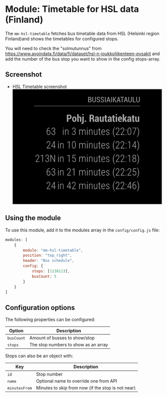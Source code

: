 # Module: Timetable for HSL data (Finland)
The `mm-hsl-timetable` fetches bus timetable data from HSL (Helsinki region Finland)and shows the timetables for configured stops.

You will need to check the "solmutunnus" from https://www.avoindata.fi/data/fi/dataset/hsl-n-joukkoliikenteen-pysakit and add the number of the bus stop you want to show in the config stops-array.

## Screenshot

- HSL Timetable screenshot
![HSL Timetable screenshot](screenshot.png)

## Using the module

To use this module, add it to the modules array in the `config/config.js` file:
````javascript
modules: [
	{
		module: "mm-hsl-timetable",
		position: "top_right",
		header: "Bus schedule",
		config: {
			stops: [1130113],
			busCount: 5
		}
    }
]
````

## Configuration options

The following properties can be configured:


| Option                       | Description
| ---------------------------- | -----------
| `busCount`                   | Amount of busses to show/stop
| `stops`                 	   | The stop numbers to show as an array

Stops can also be an object with:

| Key                          | Description
| ---------------------------- | -----------
| `id`                         | Stop number
| `name`                 	   | Optional name to override one from API
| `minutesFrom`                | Minutes to skip from now (if the stop is not near)
